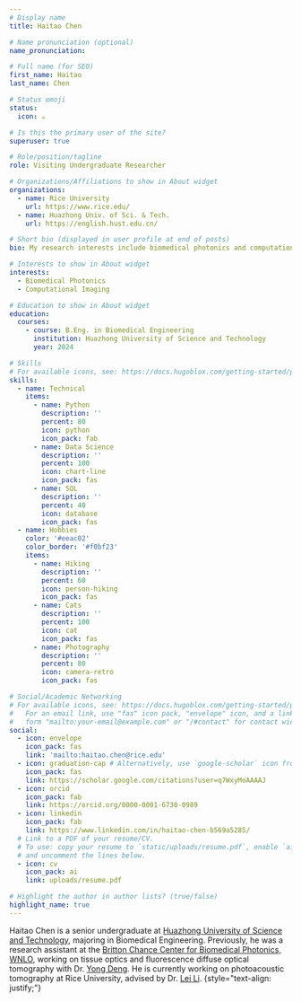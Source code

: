 ```yaml
---
# Display name
title: Haitao Chen

# Name pronunciation (optional)
name_pronunciation: 

# Full name (for SEO)
first_name: Haitao
last_name: Chen

# Status emoji
status:
  icon: ☕️

# Is this the primary user of the site?
superuser: true

# Role/position/tagline
role: Visiting Undergraduate Researcher

# Organizations/Affiliations to show in About widget
organizations:
  - name: Rice University
    url: https://www.rice.edu/
  - name: Huazhong Univ. of Sci. & Tech.
    url: https://english.hust.edu.cn/

# Short bio (displayed in user profile at end of posts)
bio: My research interests include biomedical photonics and computational imaging

# Interests to show in About widget
interests:
  - Biomedical Photonics
  - Computational Imaging

# Education to show in About widget
education:
  courses:
    - course: B.Eng. in Biomedical Engineering
      institution: Huazhong University of Science and Technology
      year: 2024

# Skills
# For available icons, see: https://docs.hugoblox.com/getting-started/page-builder/#icons
skills:
  - name: Technical
    items:
      - name: Python
        description: ''
        percent: 80
        icon: python
        icon_pack: fab
      - name: Data Science
        description: ''
        percent: 100
        icon: chart-line
        icon_pack: fas
      - name: SQL
        description: ''
        percent: 40
        icon: database
        icon_pack: fas
  - name: Hobbies
    color: '#eeac02'
    color_border: '#f0bf23'
    items:
      - name: Hiking
        description: ''
        percent: 60
        icon: person-hiking
        icon_pack: fas
      - name: Cats
        description: ''
        percent: 100
        icon: cat
        icon_pack: fas
      - name: Photography
        description: ''
        percent: 80
        icon: camera-retro
        icon_pack: fas

# Social/Academic Networking
# For available icons, see: https://docs.hugoblox.com/getting-started/page-builder/#icons
#   For an email link, use "fas" icon pack, "envelope" icon, and a link in the
#   form "mailto:your-email@example.com" or "/#contact" for contact widget.
social:
  - icon: envelope
    icon_pack: fas
    link: 'mailto:haitao.chen@rice.edu'
  - icon: graduation-cap # Alternatively, use `google-scholar` icon from `ai` icon pack
    icon_pack: fas
    link: https://scholar.google.com/citations?user=q7WxyMoAAAAJ
  - icon: orcid
    icon_pack: fab
    link: https://orcid.org/0000-0001-6730-0989
  - icon: linkedin
    icon_pack: fab
    link: https://www.linkedin.com/in/haitao-chen-b569a5285/
  # Link to a PDF of your resume/CV.
  # To use: copy your resume to `static/uploads/resume.pdf`, enable `ai` icons in `params.yaml`,
  # and uncomment the lines below.
  - icon: cv
    icon_pack: ai
    link: uploads/resume.pdf

# Highlight the author in author lists? (true/false)
highlight_name: true
---
```


Haitao Chen is a senior undergraduate at [Huazhong University of Science and Technology](https://english.hust.edu.cn/), majoring in Biomedical Engineering. Previously, he was a research assistant at the [Britton Chance Center for Biomedical Photonics, WNLO](http://english.wnlo.hust.edu.cn/), working on tissue optics and fluorescence diffuse optical tomography with Dr. [Yong Deng](http://faculty.hust.edu.cn/dengyong/en/index.htm). He is currently working on photoacoustic tomography at Rice University, advised by Dr. [Lei Li](https://www.light-leili.com/).
{style="text-align: justify;"}

